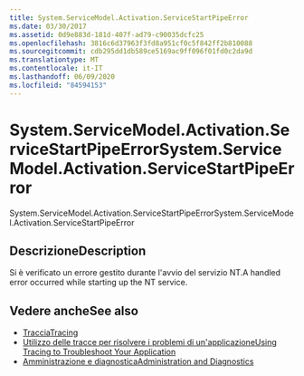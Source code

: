 ```yaml
---
title: System.ServiceModel.Activation.ServiceStartPipeError
ms.date: 03/30/2017
ms.assetid: 0d9e883d-181d-407f-ad79-c90035dcfc25
ms.openlocfilehash: 3816c6d37963f3fd8a951cf0c5f842ff2b810088
ms.sourcegitcommit: cdb295dd1db589ce5169ac9ff096f01fd0c2da9d
ms.translationtype: MT
ms.contentlocale: it-IT
ms.lasthandoff: 06/09/2020
ms.locfileid: "84594153"
---
```

# <a name="systemservicemodelactivationservicestartpipeerror"></a><span data-ttu-id="cc0c7-102">System.ServiceModel.Activation.ServiceStartPipeError</span><span class="sxs-lookup"><span data-stu-id="cc0c7-102">System.ServiceModel.Activation.ServiceStartPipeError</span></span>
<span data-ttu-id="cc0c7-103">System.ServiceModel.Activation.ServiceStartPipeError</span><span class="sxs-lookup"><span data-stu-id="cc0c7-103">System.ServiceModel.Activation.ServiceStartPipeError</span></span>  
  
## <a name="description"></a><span data-ttu-id="cc0c7-104">Descrizione</span><span class="sxs-lookup"><span data-stu-id="cc0c7-104">Description</span></span>  
 <span data-ttu-id="cc0c7-105">Si è verificato un errore gestito durante l'avvio del servizio NT.</span><span class="sxs-lookup"><span data-stu-id="cc0c7-105">A handled error occurred while starting up the NT service.</span></span>  
  
## <a name="see-also"></a><span data-ttu-id="cc0c7-106">Vedere anche</span><span class="sxs-lookup"><span data-stu-id="cc0c7-106">See also</span></span>

- [<span data-ttu-id="cc0c7-107">Traccia</span><span class="sxs-lookup"><span data-stu-id="cc0c7-107">Tracing</span></span>](index.md)
- [<span data-ttu-id="cc0c7-108">Utilizzo delle tracce per risolvere i problemi di un'applicazione</span><span class="sxs-lookup"><span data-stu-id="cc0c7-108">Using Tracing to Troubleshoot Your Application</span></span>](using-tracing-to-troubleshoot-your-application.md)
- [<span data-ttu-id="cc0c7-109">Amministrazione e diagnostica</span><span class="sxs-lookup"><span data-stu-id="cc0c7-109">Administration and Diagnostics</span></span>](../index.md)
